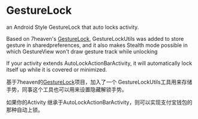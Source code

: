 GestureLock
===========

an Android Style GestureLock that auto locks activity.
<p><p>
Based on 7heaven's <a href="https://github.com/7heaven/GestureLock">GestureLock</a>, 
GestureLockUtils was added to store gesture in sharedpreferences, and it also makes Stealth mode possible in which GestureView won't draw gesture track while unlocking<p> 
If your activity extends AutoLockActionBarActivity, it will automatically lock itself up while it is covered or minimized.<p>


基于7heaven的<a href="https://github.com/7heaven/GestureLock">GestureLock</a>项目，加入了一个 GestureLockUtils工具用来存储手势，同事这个工具也可以用来设置隐藏解锁手势。<p>
如果你的Activity 继承于AutoLockActionBarActivity，则可以实现支付宝钱包的那种自动上锁。